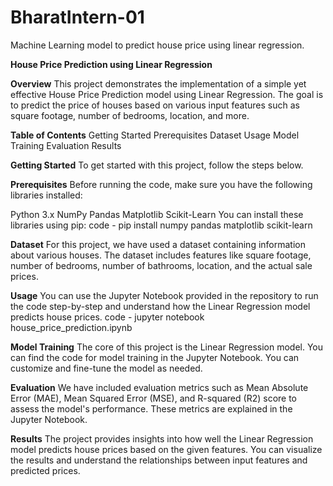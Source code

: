 # BharatIntern-01
Machine Learning model to predict house price using linear regression.

**House Price Prediction using Linear Regression**

**Overview**
This project demonstrates the implementation of a simple yet effective House Price Prediction model using Linear Regression. The goal is to predict the price of houses based on various input features such as square footage, number of bedrooms, location, and more.

**Table of Contents**
Getting Started
Prerequisites
Dataset
Usage
Model Training
Evaluation
Results

**Getting Started**
To get started with this project, follow the steps below.

**Prerequisites**
Before running the code, make sure you have the following libraries installed:

Python 3.x
NumPy
Pandas
Matplotlib
Scikit-Learn
You can install these libraries using pip:
           code - pip install numpy pandas matplotlib scikit-learn
           
**Dataset**
For this project, we have used a dataset containing information about various houses. The dataset includes features like square footage, number of bedrooms, number of bathrooms, location, and the actual sale prices.

**Usage**
You can use the Jupyter Notebook provided in the repository to run the code step-by-step and understand how the Linear Regression model predicts house prices.
            code - jupyter notebook house_price_prediction.ipynb
            
**Model Training**
The core of this project is the Linear Regression model. You can find the code for model training in the Jupyter Notebook. You can customize and fine-tune the model as needed.

**Evaluation**
We have included evaluation metrics such as Mean Absolute Error (MAE), Mean Squared Error (MSE), and R-squared (R2) score to assess the model's performance. These metrics are explained in the Jupyter Notebook.

**Results**
The project provides insights into how well the Linear Regression model predicts house prices based on the given features. You can visualize the results and understand the relationships between input features and predicted prices.
